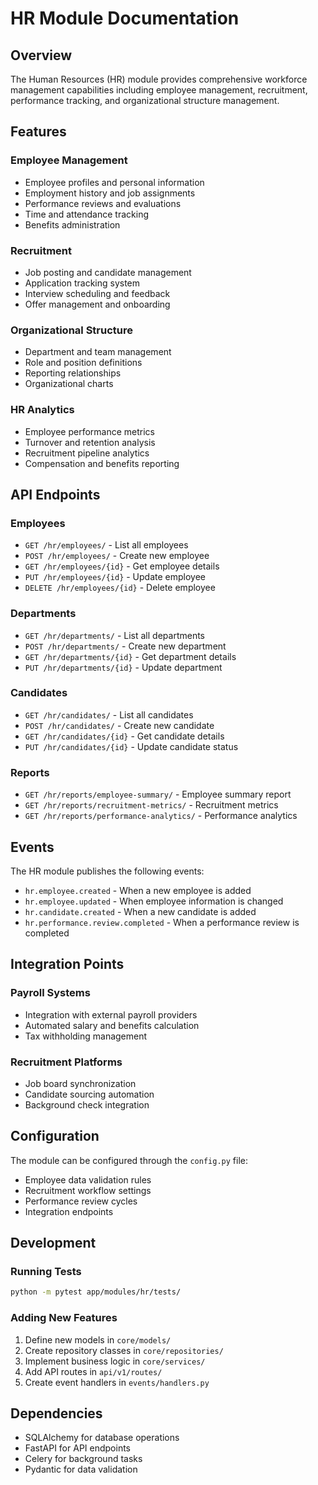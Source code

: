 # HR Module Documentation

## Overview
The Human Resources (HR) module provides comprehensive workforce management capabilities including employee management, recruitment, performance tracking, and organizational structure management.

## Features

### Employee Management
- Employee profiles and personal information
- Employment history and job assignments
- Performance reviews and evaluations
- Time and attendance tracking
- Benefits administration

### Recruitment
- Job posting and candidate management
- Application tracking system
- Interview scheduling and feedback
- Offer management and onboarding

### Organizational Structure
- Department and team management
- Role and position definitions
- Reporting relationships
- Organizational charts

### HR Analytics
- Employee performance metrics
- Turnover and retention analysis
- Recruitment pipeline analytics
- Compensation and benefits reporting

## API Endpoints

### Employees
- `GET /hr/employees/` - List all employees
- `POST /hr/employees/` - Create new employee
- `GET /hr/employees/{id}` - Get employee details
- `PUT /hr/employees/{id}` - Update employee
- `DELETE /hr/employees/{id}` - Delete employee

### Departments
- `GET /hr/departments/` - List all departments
- `POST /hr/departments/` - Create new department
- `GET /hr/departments/{id}` - Get department details
- `PUT /hr/departments/{id}` - Update department

### Candidates
- `GET /hr/candidates/` - List all candidates
- `POST /hr/candidates/` - Create new candidate
- `GET /hr/candidates/{id}` - Get candidate details
- `PUT /hr/candidates/{id}` - Update candidate status

### Reports
- `GET /hr/reports/employee-summary/` - Employee summary report
- `GET /hr/reports/recruitment-metrics/` - Recruitment metrics
- `GET /hr/reports/performance-analytics/` - Performance analytics

## Events

The HR module publishes the following events:
- `hr.employee.created` - When a new employee is added
- `hr.employee.updated` - When employee information is changed
- `hr.candidate.created` - When a new candidate is added
- `hr.performance.review.completed` - When a performance review is completed

## Integration Points

### Payroll Systems
- Integration with external payroll providers
- Automated salary and benefits calculation
- Tax withholding management

### Recruitment Platforms
- Job board synchronization
- Candidate sourcing automation
- Background check integration

## Configuration

The module can be configured through the `config.py` file:
- Employee data validation rules
- Recruitment workflow settings
- Performance review cycles
- Integration endpoints

## Development

### Running Tests
```bash
python -m pytest app/modules/hr/tests/
```

### Adding New Features
1. Define new models in `core/models/`
2. Create repository classes in `core/repositories/`
3. Implement business logic in `core/services/`
4. Add API routes in `api/v1/routes/`
5. Create event handlers in `events/handlers.py`

## Dependencies
- SQLAlchemy for database operations
- FastAPI for API endpoints
- Celery for background tasks
- Pydantic for data validation
